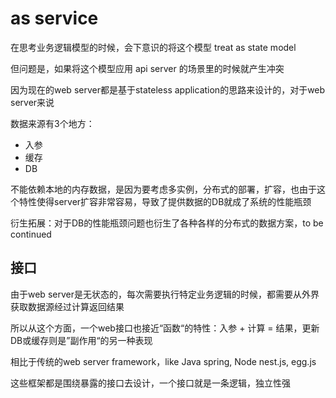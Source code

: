 # as service

在思考业务逻辑模型的时候，会下意识的将这个模型 treat as state model

但问题是，如果将这个模型应用 api server 的场景里的时候就产生冲突

因为现在的web server都是基于stateless application的思路来设计的，对于web server来说

数据来源有3个地方：
- 入参
- 缓存
- DB

不能依赖本地的内存数据，是因为要考虑多实例，分布式的部署，扩容，也由于这个特性使得server扩容非常容易，导致了提供数据的DB就成了系统的性能瓶颈

衍生拓展：对于DB的性能瓶颈问题也衍生了各种各样的分布式的数据方案，to be continued

## 接口

由于web server是无状态的，每次需要执行特定业务逻辑的时候，都需要从外界获取数据源经过计算返回结果

所以从这个方面，一个web接口也接近“函数“的特性：入参 + 计算 = 结果，更新DB或缓存则是”副作用“的另一种表现

相比于传统的web server framework，like Java spring, Node nest.js, egg.js

这些框架都是围绕暴露的接口去设计，一个接口就是一条逻辑，独立性强